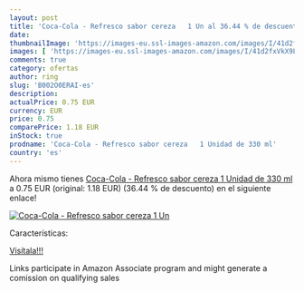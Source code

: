 ```yaml
---
layout: post
title: 'Coca-Cola - Refresco sabor cereza   1 Un al 36.44 % de descuento'
date: 
thumbnailImage: 'https://images-eu.ssl-images-amazon.com/images/I/41d2fxVkX9L._SL200_.jpg'
images: [ 'https://images-eu.ssl-images-amazon.com/images/I/41d2fxVkX9L._SL200_.jpg' ]
comments: true
category: ofertas
author: ring
slug: 'B002O0ERAI-es'
description:
actualPrice: 0.75 EUR
currency: EUR
price: 0.75
comparePrice: 1.18 EUR
inStock: true
prodname: 'Coca-Cola - Refresco sabor cereza   1 Unidad de 330 ml'
country: 'es'
---
```


Ahora mismo tienes [Coca-Cola - Refresco sabor cereza   1 Unidad de 330 ml](https://www.amazon.es/dp/B002O0ERAI/?tag=tolees-21) a 0.75 EUR (original: 1.18 EUR) (36.44 %  de descuento) en el siguiente enlace!

[![Coca-Cola - Refresco sabor cereza   1 Un](https://images-eu.ssl-images-amazon.com/images/I/41d2fxVkX9L._SL200_.jpg)](https://www.amazon.es/dp/B002O0ERAI/?tag=tolees-21)

Características:


[Visítala!!!](https://www.amazon.es/dp/B002O0ERAI/?tag=tolees-21)

Links participate in Amazon Associate program and might generate a comission on qualifying sales
